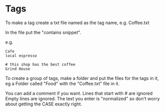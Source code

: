 # Tags

To make a tag create a txt file named as the tag name, e.g. Coffee.txt

In the file put the "contains snippet".

e.g.
```
Cafe
local espresso

# this shop has the best coffee
Grind House
```

To create a group of tags, make a folder and put the files for the tags in it, eg a Folder called "Food" with the "Coffee.txt" file in it.

You can add a comment if you want. Lines that start with # are ignored
Empty lines are ignored.
The text you enter is "normalized" so don't worry about getting the CASE exactly right.
